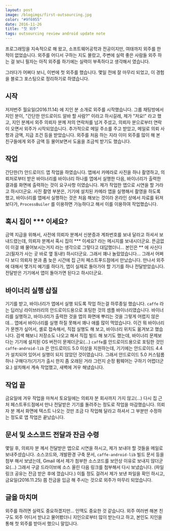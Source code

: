 ```yaml
---
layout: post
image: /blogimgs/first-outsourcing.jpg
color: "#9f6955"
date: 2016-11-26
title: "첫 외주"
tags: outsourcing review android update note
---
```


프로그래밍을 지속적으로 해 왔고, 소프트웨어공학과 전공이지만, 여태까지 외주를 한 적이 없었습니다. 외주를 어디서 구하는 지도 몰랐고, 주변에 실력 좋은 사람들 외주 하는 걸 보니 필자는 아직 외주를 하기에는 실력이 부족하다고 생각해서 였습니다.

그러다가 어쩌다 보니, 이번에 첫 외주를 했습니다. 몇일 전에 잘 마무리 되었고, 이 경험을 블로그 포스팅으로 정리하기로 하였습니다.

## 시작
저저번주 월요일(2016.11.14) 에 지인 분 소개로 외주를 시작했습니다. 그룹 채팅방에서 지인 분이, "간단한 안드로이드 알바 할 사람?" 이라고 하시길레, 제가 "저요!" 라고 했고, 지인 분께서 외주 의뢰자 분께 저의 연락처를 넘겨 주셨고, 의뢰자 분으로부터 연락이 오면서 외주가 시작되었습니다. 추가적으로 메일 주소를 주고 받았고, 메일로 의뢰 사항과 금액, 지급 조건 등을 받았습니다. 외주를 처음 하는 지라 이미 외주를 많이 해 본 친구들에게 외주 금액 등 물어보면서 도움을 조금씩 받기도 했습니다.

## 작업
간단한(?) 안드로이드 앱 작업을 하였습니다. 앱에서 카메라로 사진을 하나 촬영하고, 의뢰처로부터 받은 바이너리를 바이너리 하나를 앱에서 실행한 다음, 바이너리가 출력한 결과를 화면에 출력하는 것이 요구사항 이였습니다. 제가 작업한 앱으로 시연을 할 거라고 하시더군요.
사진 촬영 부분은, 기기에 설치된 카메라 앱을 실행해서 촬영을 하도록 했고, 바이너리를 앱에서 실행하는 것은 처음 해보는 것이라 온라인 상에서 자료를 뒤져보다가, `ProcessBuiler` 를 이용하면 가능하다고 해서 이를 이용하여 작업했습니다.

## 혹시 집이 *** 이세요?
금액 지급을 위해서, 사전에 의뢰자 분께서 신분증과 계좌번호를 보내 달라고 하셔서 보내드렸는데, 의뢰자 분께서 혹시 집이 *** 이세요? 라는 메시지를 보내시더군요. 뜬금없이 이걸 왜 물어보시는거지 라는 생각으로 그렇다고 대답했더니... 본인은 ** 에 사신다고(필자가 사는 곳 바로 옆 동내!) 하시더군요. 그래서 꽤나 놀랐었습니다... 그래서 어쩌다 보디 의뢰자 분과 좀 늦은 시간에 집 근처 페스트푸드점에서 만났습니다. 만나서 외주에 대해서 몇가지 예기를 하다가, 앱이 실제로 돌아가야 할 기기를 하나 전달받았습니다. 전달받은 기기에서 앱이 돌아가면 된다고 하시더군요.

## 바이너리 실행 삽질
기기를 받고, 바이너리가 앱에서 실행 되도록 작업 하는걸 하루종일 했습니다. `caffe` 라는 딥러닝 라이브러리의 안드로이드용으로 포팅한 것의 셈플 바이너리였습니다. 바이너리를 실행하고, 바이너리가 출력한 것을 앱의 화면에 뿌리는 것을 그렇게 어렵지 않은데... 앱에서 바이너리를 실행 하질 못해서 꽤나 애를 많이 먹었습니다. 이건 뭐 바이너리가 문젠가 싶어서, 셸로 접속해서, 직접 실행도 해 보고, 바이너리 위치도 옮겨보고 했습니다. 검색 해보니 저장소도 나오고 해서 직접 빌드 해 보기도 했는데, 바이너리 문제보다는 기기에 설치된 OS 버전이 문제더군요(...) `caffe`를 안드로이드용으로 포팅한 것인 `caffe-android-lib` 은 안드로이드 5.0 이상을 지원하는데, 기기에는 안드로이드 4.4 가 설치되어 있어서 실행이 되지 않았던 것이였습니다. 그래서 안드로이드 5.0 커스텀롬 하나 구해다가(기기가 출시 한지 좀 오래된 거라 그런지 순정 펌웨어는 구하기 어렵더군요.) 설치해서 계속 작업했고, 새벽에 겨우 해냈습니다.

## 작업 끝
금요일에 겨우 작업을 마쳐서 토요일에는 의뢰자 분 회사까지 가지 않고(...) 다시 집 근처 페스트푸드점에서 만나 전달받은 기기를 돌려주는 정도로 작업을 마감했습니다. 의뢰자 분 께서 화면에 텍스트 나오는 것만 조금 다 작업해 달라고 하셔서 그 부분만 수정하는 정도로 앱 작업은 끝났습니다.

## 문서 및 소스코드 전달과 잔금 수령
몇일 후, 의뢰자 분 께서 전달받은 앱으로 시연을 하시고, 제가 보내야 할 것들을 메일로 보내주셨습니다. 소스코드와, 개발환경 구축 문서, `caffe-android-lib` 빌드 문서 등을 첨부 해서 보냈는데, Gmail 에서 제가 첨부한 소스코드를 보안상 이유로 보내지 않더군요(...) 그래서 구글 드라이브에 소스 올린 다음 링크를 첨부해서 다시 보냈습니다. (파일 링크 공유는 잔금 받은 후에 껐습니다.) 이틀 정도 걸려서 제가 보낸 파일을 확인 하시고, 금요일(2016.11.25) 쯤 잔금을 입금 해 주시는 것으로 외주가 마무리 되었습니다.

## 글을 마치며
외주를 하려면 실력도 중요하겠지만... 인맥도 중요한 것 같습니다. 외주 여러번 해본 친구도 외주 어디서 받냐고 물어봤더니 지인으로부터 많이 받는다고 하고, 본인도 지인을 통해 첫 외주를 받아서 했으니 말입니다.
